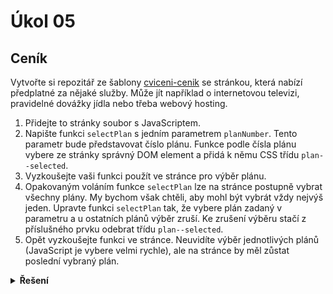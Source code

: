 # Úkol 05

## Ceník

Vytvořte si repozitář ze šablony [cviceni-cenik](https://github.com/aellopos/cviceni-cenik) se stránkou, která nabízí předplatné za nějaké služby. Může jít například o internetovou televizi, pravidelné dovážky jídla nebo třeba webový hosting.

1. Přidejte to stránky soubor s JavaScriptem.
1. Napište funkci `selectPlan` s jedním parametrem `planNumber`. Tento parametr bude představovat číslo plánu. Funkce podle čísla plánu vybere ze stránky správný DOM element a přidá k němu CSS třídu `plan--selected`.
1. Vyzkoušejte vaši funkci použít ve stránce pro výběr plánu.
1. Opakovaným voláním funkce `selectPlan` lze na stránce postupně vybrat všechny plány. My bychom však chtěli, aby mohl být vybrát vždy nejvýš jeden. Upravte funkci `selectPlan` tak, že vybere plán zadaný v parametru a u ostatních plánů výběr zruší. Ke zrušení výběru stačí z příslušného prvku odebrat třídu `plan--selected`.
1. Opět vyzkoušejte funkci ve stránce. Neuvidíte výběr jednotlivých plánů (JavaScript je vybere velmi rychle), ale na stránce by měl zůstat poslední vybraný plán.


<details>
<summary><b>Řešení</b></summary>

Tady zatím nic není :)

</details>
